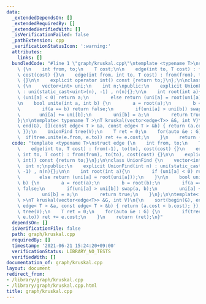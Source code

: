```yaml
---
data:
  _extendedDependsOn: []
  _extendedRequiredBy: []
  _extendedVerifiedWith: []
  _isVerificationFailed: false
  _pathExtension: cpp
  _verificationStatusIcon: ':warning:'
  attributes:
    links: []
  bundledCode: "#line 1 \"graph/kruskal.cpp\"\ntemplate <typename T>\nstruct edge\
    \ {\n    int from, to;\n    T cost;\n\n    edge(int to, T cost) : from(-1), to(to),\
    \ cost(cost) {}\n    edge(int from, int to, T cost) : from(from), to(to), cost(cost)\
    \ {}\n\n    explicit operator int() const {return to;}\n};\n\nclass UnionFind\
    \ {\n    vector<int> uni;\n    int n;\npublic:\n    explicit UnionFind(int n)\
    \ : uni(static_cast<uint>(n), -1) , n(n){};\n\n    int root(int a){\n        if\
    \ (uni[a] < 0) return a;\n        else return (uni[a] = root(uni[a]));\n    }\n\
    \n    bool unite(int a, int b) {\n        a = root(a);\n        b = root(b);\n\
    \        if(a == b) return false;\n        if(uni[a] > uni[b]) swap(a, b);\n \
    \       uni[a] += uni[b];\n        uni[b] = a;\n        return true;\n    }\n\
    };\n\ntemplate< typename T >\nT kruskal(vector<edge<T>> &G, int V)\n{\n    sort(begin(G),\
    \ end(G), [](const edge< T > &a, const edge< T > &b) { return (a.cost < b.cost);\
    \ });\n    UnionFind tree(V);\n    T ret = 0;\n    for(auto &e : G) {\n      \
    \  if(tree.unite(e.from, e.to)) ret += e.cost;\n    }\n    return (ret);\n}\n"
  code: "template <typename T>\nstruct edge {\n    int from, to;\n    T cost;\n\n\
    \    edge(int to, T cost) : from(-1), to(to), cost(cost) {}\n    edge(int from,\
    \ int to, T cost) : from(from), to(to), cost(cost) {}\n\n    explicit operator\
    \ int() const {return to;}\n};\n\nclass UnionFind {\n    vector<int> uni;\n  \
    \  int n;\npublic:\n    explicit UnionFind(int n) : uni(static_cast<uint>(n),\
    \ -1) , n(n){};\n\n    int root(int a){\n        if (uni[a] < 0) return a;\n \
    \       else return (uni[a] = root(uni[a]));\n    }\n\n    bool unite(int a, int\
    \ b) {\n        a = root(a);\n        b = root(b);\n        if(a == b) return\
    \ false;\n        if(uni[a] > uni[b]) swap(a, b);\n        uni[a] += uni[b];\n\
    \        uni[b] = a;\n        return true;\n    }\n};\n\ntemplate< typename T\
    \ >\nT kruskal(vector<edge<T>> &G, int V)\n{\n    sort(begin(G), end(G), [](const\
    \ edge< T > &a, const edge< T > &b) { return (a.cost < b.cost); });\n    UnionFind\
    \ tree(V);\n    T ret = 0;\n    for(auto &e : G) {\n        if(tree.unite(e.from,\
    \ e.to)) ret += e.cost;\n    }\n    return (ret);\n}"
  dependsOn: []
  isVerificationFile: false
  path: graph/kruskal.cpp
  requiredBy: []
  timestamp: '2021-06-21 15:24:20+09:00'
  verificationStatus: LIBRARY_NO_TESTS
  verifiedWith: []
documentation_of: graph/kruskal.cpp
layout: document
redirect_from:
- /library/graph/kruskal.cpp
- /library/graph/kruskal.cpp.html
title: graph/kruskal.cpp
---
```

